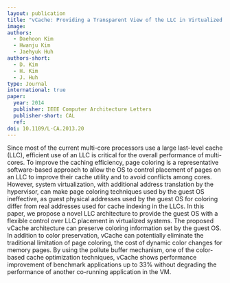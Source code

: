 ```yaml
---
layout: publication
title: "vCache: Providing a Transparent View of the LLC in Virtualized Environments"
image: 
authors:
  - Daehoon Kim
  - Hwanju Kim
  - Jaehyuk Huh
authors-short:
  - D. Kim
  - H. Kim
  - J. Huh
type: Journal
international: true
paper:
  year: 2014  
  publisher: IEEE Computer Architecture Letters
  publisher-short: CAL
  ref: 
doi: 10.1109/L-CA.2013.20
---
```


Since most of the current multi-core processors use a large last-level cache (LLC), efficient use of an LLC is critical for the overall performance of multi-cores. To improve the caching efficiency, page coloring is a representative software-based approach to allow the OS to control placement of pages on an LLC to improve their cache utility and to avoid conflicts among cores. However, system virtualization, with additional address translation by the hypervisor, can make page coloring techniques used by the guest OS ineffective, as guest physical addresses used by the guest OS for coloring differ from real addresses used for cache indexing in the LLCs. In this paper, we propose a novel LLC architecture to provide the guest OS with a flexible control over LLC placement in virtualized systems. The proposed vCache architecture can preserve coloring information set by the guest OS. In addition to color preservation, vCache can potentially eliminate the traditional limitation of page coloring, the cost of dynamic color changes for memory pages. By using the pollute buffer mechanism, one of the color-based cache optimization techniques, vCache shows performance improvement of benchmark applications up to 33% without degrading the performance of another co-running application in the VM.

